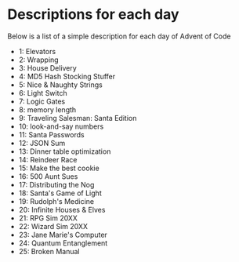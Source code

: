 # Descriptions for each day

Below is a list of a simple description for each day of Advent of Code

- 1: Elevators
- 2: Wrapping
- 3: House Delivery
- 4: MD5 Hash Stocking Stuffer
- 5: Nice & Naughty Strings
- 6: Light Switch
- 7: Logic Gates
- 8: memory length
- 9: Traveling Salesman: Santa Edition
- 10: look-and-say numbers
- 11: Santa Passwords
- 12: JSON Sum
- 13: Dinner table optimization
- 14: Reindeer Race
- 15: Make the best cookie
- 16: 500 Aunt Sues
- 17: Distributing the Nog
- 18: Santa's Game of Light
- 19: Rudolph's Medicine
- 20: Infinite Houses & Elves
- 21: RPG Sim 20XX
- 22: Wizard Sim 20XX 
- 23: Jane Marie's Computer 
- 24: Quantum Entanglement
- 25: Broken Manual
